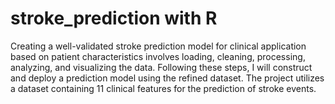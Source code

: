 # stroke_prediction with R

Creating a well-validated stroke prediction model for clinical application based on patient characteristics involves loading, cleaning, processing, analyzing, and visualizing the data. Following these steps, I will construct and deploy a prediction model using the refined dataset. The project utilizes a dataset containing 11 clinical features for the prediction of stroke events.
